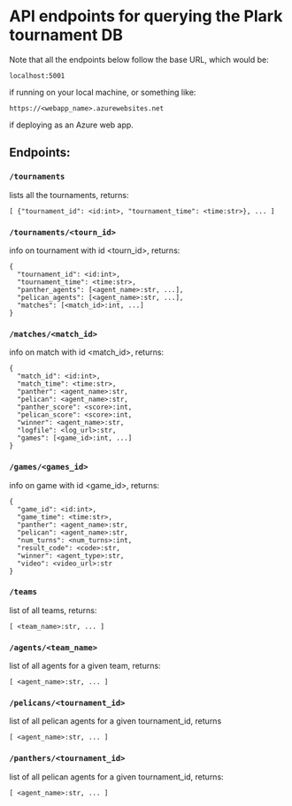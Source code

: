 # API endpoints for querying the Plark tournament DB

Note that all the endpoints below follow the base URL, which would be:
```
localhost:5001
```
if running on your local machine, or something like:
```
https://<webapp_name>.azurewebsites.net
```
if deploying as an Azure web app.

## Endpoints:

### ```/tournaments```
lists all the tournaments, returns:
```
[ {"tournament_id": <id:int>, "tournament_time": <time:str>}, ... ]
```

### ```/tournaments/<tourn_id>```
info on tournament with id <tourn_id>, returns:
```
{
  "tournament_id": <id:int>,
  "tournament_time": <time:str>,
  "panther_agents": [<agent_name>:str, ...],
  "pelican_agents": [<agent_name>:str, ...],
  "matches": [<match_id>:int, ...]
}
```

### ```/matches/<match_id>```
info on match with id <match_id>, returns:
```
{
  "match_id": <id:int>,
  "match_time": <time:str>,
  "panther": <agent_name>:str,
  "pelican": <agent_name>:str,
  "panther_score": <score>:int,
  "pelican_score": <score>:int,
  "winner": <agent_name>:str,
  "logfile": <log_url>:str,
  "games": [<game_id>:int, ...]
}
```

### ```/games/<games_id>```
info on game with id <game_id>, returns:
```
{
  "game_id": <id:int>,
  "game_time": <time:str>,
  "panther": <agent_name>:str,
  "pelican": <agent_name>:str,
  "num_turns": <num_turns>:int,
  "result_code": <code>:str,
  "winner": <agent_type>:str,
  "video": <video_url>:str
}
```

### ```/teams```
list of all teams, returns:
```
[ <team_name>:str, ... ]
```

### ```/agents/<team_name>```
list of all agents for a given team, returns:
```
[ <agent_name>:str, ... ]
```

### ```/pelicans/<tournament_id>```
list of all pelican agents for a given tournament_id, returns
```
[ <agent_name>:str, ... ]
```

### ```/panthers/<tournament_id>```
list of all pelican agents for a given tournament_id, returns:
```
[ <agent_name>:str, ... ]
```
